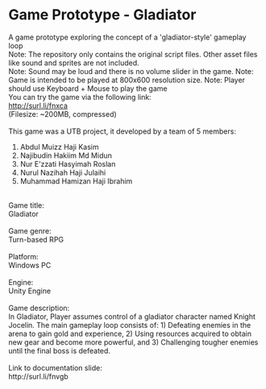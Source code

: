 # Game Prototype - Gladiator
A game prototype exploring the concept of a 'gladiator-style' gameplay loop <br/>
Note: The repository only contains the original script files. Other asset files like sound and sprites are not included.<br/>
Note: Sound may be loud and there is no volume slider in the game.
Note: Game is intended to be played at 800x600 resolution size.
Note: Player should use Keyboard + Mouse to play the game
<br/>
You can try the game via the following link:<br/>
http://surl.li/fnxca<br/>
(Filesize: ~200MB, compressed)<br/>
<br/>
This game was a UTB project, it developed by a team of 5 members:<br/>
1. Abdul Muizz Haji Kasim<br/>
2. Najibudin Hakiim Md Midun<br/>
3. Nur E’zzati Hasyimah Roslan<br/>
4. Nurul Nazihah Haji Julaihi<br/>
5. Muhammad Hamizan Haji Ibrahim<br/>
<br/>
Game title:<br/>
Gladiator<br/>
<br/>
Game genre:<br/>
Turn-based RPG<br/>
<br/>
Platform:<br/>
Windows PC<br/>
<br/>
Engine:<br/>
Unity Engine<br/>
<br/>
Game description:<br/>
In Gladiator, Player assumes control of a gladiator character named Knight Jocelin. The main gameplay loop consists of: 1) Defeating enemies in the arena to gain gold and experience, 2) Using resources acquired to obtain new gear and become more powerful, and 3) Challenging tougher enemies until the final boss is defeated.<br/>
<br/>
Link to documentation slide:<br/>
http://surl.li/fnvgb
